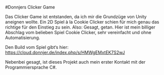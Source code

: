 #Donnjers Clicker Game

Das Clicker Game ist entstanden, da ich mir die Grundzüge von Unity aneignen wollte. Ein 2D Spiel à la Cookie Clicker schien für mich genau das richtige für den Einstieg zu sein. Also: Gesagt, getan. Hier ist mein billiger Abschlag vom belieben Spiel Cookie Clicker, sehr vereinfacht und ohne Automatisierung.

Den Build vom Spiel gibt‘s hier: https://cloud.donnjer.de/index.php/s/HMWgEMxtEK7S2wJ

Nebenbei gesagt, ist dieses Projekt auch mein erster Kontakt mit der Programmiersprache C#.

